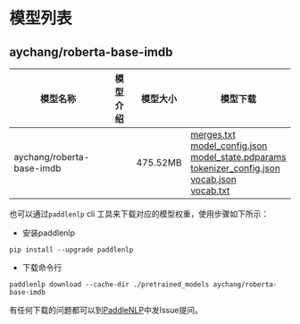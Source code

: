 #  模型列表

## aychang/roberta-base-imdb

| 模型名称 | 模型介绍 | 模型大小  | 模型下载 |
| --- | --- | --- | --- |
|aychang/roberta-base-imdb|  | 475.52MB | [merges.txt](https://bj.bcebos.com/paddlenlp/models/community/aychang/roberta-base-imdb/merges.txt)<br>[model_config.json](https://bj.bcebos.com/paddlenlp/models/community/aychang/roberta-base-imdb/model_config.json)<br>[model_state.pdparams](https://bj.bcebos.com/paddlenlp/models/community/aychang/roberta-base-imdb/model_state.pdparams)<br>[tokenizer_config.json](https://bj.bcebos.com/paddlenlp/models/community/aychang/roberta-base-imdb/tokenizer_config.json)<br>[vocab.json](https://bj.bcebos.com/paddlenlp/models/community/aychang/roberta-base-imdb/vocab.json)<br>[vocab.txt](https://bj.bcebos.com/paddlenlp/models/community/aychang/roberta-base-imdb/vocab.txt) |

也可以通过`paddlenlp` cli 工具来下载对应的模型权重，使用步骤如下所示：

* 安装paddlenlp

```shell
pip install --upgrade paddlenlp
```

* 下载命令行

```shell
paddlenlp download --cache-dir ./pretrained_models aychang/roberta-base-imdb
```

有任何下载的问题都可以到[PaddleNLP](https://github.com/PaddlePaddle/PaddleNLP)中发Issue提问。